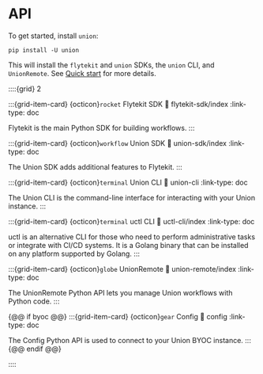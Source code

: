 # API

To get started, install `union`:

```
pip install -U union
```

This will install the `flytekit` and `union` SDKs, the `union` CLI, and `UnionRemote`.
See [Quick start](../index.md#quick-start) for more details.


::::{grid} 2

:::{grid-item-card} {octicon}`rocket` Flytekit SDK
:link: flytekit-sdk/index
:link-type: doc

Flytekit is the main Python SDK for building workflows.
:::

:::{grid-item-card} {octicon}`workflow` Union SDK
:link: union-sdk/index
:link-type: doc

The Union SDK adds additional features to Flytekit.
:::

:::{grid-item-card} {octicon}`terminal` Union CLI
:link: union-cli
:link-type: doc

The Union CLI is the command-line interface for interacting with your Union instance.
:::

:::{grid-item-card} {octicon}`terminal` uctl CLI
:link: uctl-cli/index
:link-type: doc

uctl is an alternative CLI for those who need to perform administrative tasks or integrate with CI/CD systems. It is a Golang binary that can be installed on any platform supported by Golang.
:::

:::{grid-item-card} {octicon}`globe` UnionRemote
:link: union-remote/index
:link-type: doc

The UnionRemote Python API lets you manage Union workflows with Python code.
:::

{@@ if byoc @@}
:::{grid-item-card} {octicon}`gear` Config
:link: config
:link-type: doc

The Config Python API is used to connect to your Union BYOC instance.
:::
{@@ endif @@}

::::
